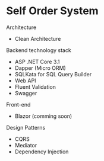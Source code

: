 # Self Order System

Architecture
- Clean Architecture

Backend technology stack
- ASP .NET Core 3.1
- Dapper (Micro ORM)
- SQLKata for SQL Query Builder
- Web API
- Fluent Validation
- Swagger

Front-end 
- Blazor (comming soon)

Design Patterns
- CQRS
- Mediator
- Dependency Injection
